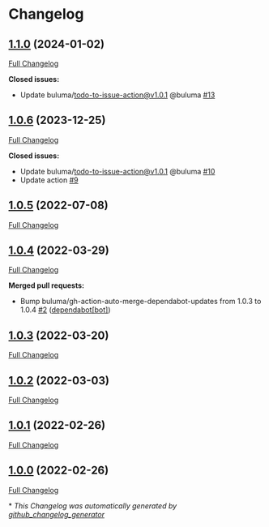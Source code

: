 # Changelog

## [1.1.0](https://github.com/buluma/ansible-role-umask/tree/1.1.0) (2024-01-02)

[Full Changelog](https://github.com/buluma/ansible-role-umask/compare/1.0.6...1.1.0)

**Closed issues:**

- Update buluma/todo-to-issue-action@v1.0.1 @buluma [\#13](https://github.com/buluma/ansible-role-umask/issues/13)

## [1.0.6](https://github.com/buluma/ansible-role-umask/tree/1.0.6) (2023-12-25)

[Full Changelog](https://github.com/buluma/ansible-role-umask/compare/1.0.5...1.0.6)

**Closed issues:**

- Update buluma/todo-to-issue-action@v1.0.1 @buluma [\#10](https://github.com/buluma/ansible-role-umask/issues/10)
- Update action [\#9](https://github.com/buluma/ansible-role-umask/issues/9)

## [1.0.5](https://github.com/buluma/ansible-role-umask/tree/1.0.5) (2022-07-08)

[Full Changelog](https://github.com/buluma/ansible-role-umask/compare/1.0.4...1.0.5)

## [1.0.4](https://github.com/buluma/ansible-role-umask/tree/1.0.4) (2022-03-29)

[Full Changelog](https://github.com/buluma/ansible-role-umask/compare/1.0.3...1.0.4)

**Merged pull requests:**

- Bump buluma/gh-action-auto-merge-dependabot-updates from 1.0.3 to 1.0.4 [\#2](https://github.com/buluma/ansible-role-umask/pull/2) ([dependabot[bot]](https://github.com/apps/dependabot))

## [1.0.3](https://github.com/buluma/ansible-role-umask/tree/1.0.3) (2022-03-20)

[Full Changelog](https://github.com/buluma/ansible-role-umask/compare/1.0.2...1.0.3)

## [1.0.2](https://github.com/buluma/ansible-role-umask/tree/1.0.2) (2022-03-03)

[Full Changelog](https://github.com/buluma/ansible-role-umask/compare/1.0.1...1.0.2)

## [1.0.1](https://github.com/buluma/ansible-role-umask/tree/1.0.1) (2022-02-26)

[Full Changelog](https://github.com/buluma/ansible-role-umask/compare/1.0.0...1.0.1)

## [1.0.0](https://github.com/buluma/ansible-role-umask/tree/1.0.0) (2022-02-26)

[Full Changelog](https://github.com/buluma/ansible-role-umask/compare/710313d97dd5092646ce827252464edaf63c81c2...1.0.0)



\* *This Changelog was automatically generated by [github_changelog_generator](https://github.com/github-changelog-generator/github-changelog-generator)*
